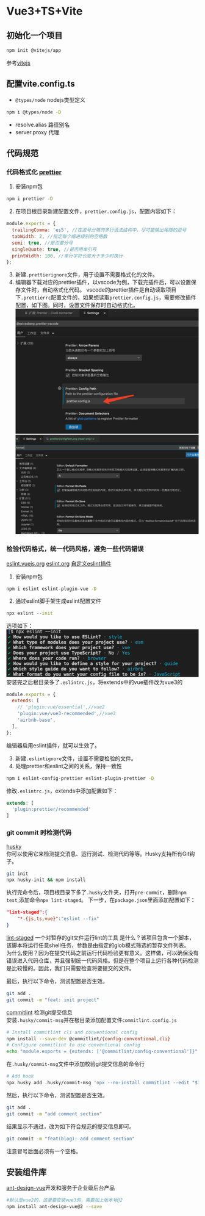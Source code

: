 # Vue3+TS+Vite

## 初始化一个项目
```sh
npm init @vitejs/app
```
参考[vitejs](https://vitejs.cn)
## 配置vite.config.ts
- `@types/node` nodejs类型定义
```sh
npm i @types/node -D
```
- resolve.alias 路径别名
- server.proxy 代理
## 代码规范
### 代码格式化 [prettier](https://prettier.io/docs/en/index.html)   
1. 安装npm包
```sh
npm i prettier -D
```  
2. 在项目根目录新建配置文件，`prettier.config.js`，配置内容如下：
```js
module.exports = {
  trailingComma: 'es5', //在逗号分隔的多行语法结构中，尽可能输出尾随的逗号
  tabWidth: 2, //指定每个缩进级别的空格数
  semi: true, //是否要分号
  singleQuote: true, //是否用单引号
  printWidth: 100, //单行字符长度大于多少时换行
};
```
3. 新建`.prettierignore`文件，用于设置不需要格式化的文件。
4. 编辑器下载对应的prettier插件，以vscode为例，下载完插件后，可以设置保存文件时，自动格式化代码。
vscode的prettier插件是自动读取项目下`.prettierrc`配置文件的，如果想读取`prettier.config.js`，需要修改插件配置，如下图。同时，设置文件保存时自动格式化。
![](/img/prettierConfigPath.png "")
![](/img/autoFormat.png "")

### 检验代码格式，统一代码风格，避免一些代码错误 
[eslint.vuejs.org](https://eslint.vuejs.org/user-guide/#installation)
[eslint.org](https://eslint.org/)
[自定义eslint插件](https://www.npmjs.com/package/generator-eslint)
1. 安装npm包
```sh
npm i eslint eslint-plugin-vue -D
```
2. 通过eslint脚手架生成eslint配置文件
```sh
npx eslint --init
```
选项如下：
![](/img/eslint.png "")
安装完之后根目录多了`.eslintrc.js`，将extends中的vue插件改为vue3的
```js
module.exports = {
  extends: [
    // 'plugin:vue/essential',//vue2
    'plugin:vue/vue3-recommended',//vue3
    'airbnb-base',
  ],
};
```
编辑器启用eslint插件，就可以生效了。

3. 新建`.eslintignore`文件，设置不需要检验的文件。
4. 处理prettier和eslint之间的关系，保持一致性 
```sh
npm i eslint-config-prettier eslint-plugin-prettier -D
```
修改`.eslintrc.js`，extends中添加配置如下：
```js
extends: [
  'plugin:prettier/recommended'
]
```

### git commit 时检测代码
[husky](https://typicode.github.io/husky/#/)  
你可以使用它来检测提交消息、运行测试、检测代码等等。Husky支持所有Git钩子。
```sh
git init
npx husky-init && npm install
```
执行完命令后，项目根目录下多了`.husky`文件夹，打开`pre-commit`，删除`npm test`,添加命令`npx lint-staged`。
下一步，在`package.json`里面添加配置如下：
```json
"lint-staged":{
    "*.{js,ts,vue}":"eslint --fix"
}
```
[lint-staged](https://github.com/okonet/lint-staged)  一个对暂存的git文件运行lint的工具
是什么？该项目包含一个脚本，该脚本将运行任意shell任务，参数是由指定的glob模式筛选的暂存文件列表。  
为什么使用？因为在提交代码之前运行代码检验更有意义。这样做，可以确保没有错误进入代码仓库，并且强制统一代码风格。但是在整个项目上运行各种代码检测是比较慢的。因此，我们只需要检查将要提交的文件。

最后，执行以下命令，测试配置是否生效。
```sh
git add .
git commit -m "feat: init project"
```
[commitlint](https://github.com/conventional-changelog/commitlint)  检测git提交信息  
安装`.husky/commit-msg`并在根目录添加配置文件`commitlint.config.js`
```sh
# Install commitlint cli and conventional config
npm install --save-dev @commitlint/{config-conventional,cli}
# Configure commitlint to use conventional config
echo "module.exports = {extends: ['@commitlint/config-conventional']}" > commitlint.config.js
```
在`.husky/commit-msg`文件中添加校验git提交信息的命令行
```sh
# Add hook
npx husky add .husky/commit-msg 'npx --no-install commitlint --edit "$1"'
```
然后，执行以下命令，测试配置是否生效。
```sh
git add .
git commit -m "add comment section"
```
结果显示不通过，改为如下符合规范的提交信息即可。
```sh
git commit -m "feat(blog): add comment section"
```
注意冒号后面必须有一个空格。
## 安装组件库
[ant-design-vue](https://www.antdv.com/docs/vue/introduce-cn/)开发和服务于企业级后台产品
```sh
#默认是vue2的，这里要安装vue3的，需要加上版本号@2
npm install ant-design-vue@2 --save
```

